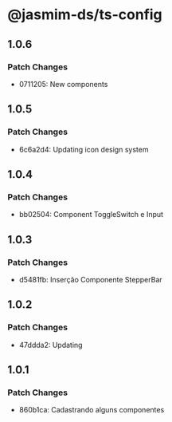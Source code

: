 # @jasmim-ds/ts-config

## 1.0.6

### Patch Changes

- 0711205: New components

## 1.0.5

### Patch Changes

- 6c6a2d4: Updating icon design system

## 1.0.4

### Patch Changes

- bb02504: Component ToggleSwitch e Input

## 1.0.3

### Patch Changes

- d5481fb: Inserção Componente StepperBar

## 1.0.2

### Patch Changes

- 47ddda2: Updating

## 1.0.1

### Patch Changes

- 860b1ca: Cadastrando alguns componentes
